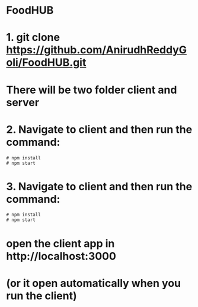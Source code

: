 # FoodHUB

# 1. git clone https://github.com/AnirudhReddyGoli/FoodHUB.git

# There will be two folder client and server

# 2. Navigate to client and then run the command:

    # npm install
    # npm start

# 3. Navigate to client and then run the command:

    # npm install
    # npm start

# open the client app in http://localhost:3000

# (or it open automatically when you run the client)
